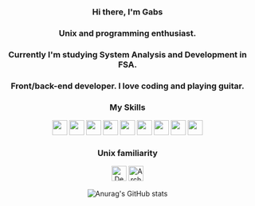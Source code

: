 <h3 align="center">Hi there, I'm Gabs</h3>
<h3 align="center">Unix and programming enthusiast.</h3>
<h3 align="center">Currently I'm studying System Analysis and Development in FSA.</h3>
<h3 align="center">Front/back-end developer. I love coding and playing guitar.</h3>
<div align="center">
    <h3 align="center">My Skills</h3>
    <img src="https://img.icons8.com/color/344/javascript--v1.png" width="30">
    <img src="https://img.icons8.com/color/344/python--v1.png" width="30">
    <img src="https://img.icons8.com/officexs/344/react.png" width="30">
    <img src="https://img.icons8.com/fluency/344/node-js.png" width="30">
    <img src="https://cdn-icons-png.flaticon.com/512/1216/1216733.png" width="30">
    <img src="https://cdn-icons-png.flaticon.com/512/732/732190.png" width="30">
    <img src="https://cdn-icons-png.flaticon.com/512/5968/5968363.png" width="30">
    <img src="https://cdn-icons-png.flaticon.com/512/919/919830.png" width="30">
    <img src="https://img.icons8.com/color/452/c-programming.png" width="30">
    <h3 align="center">Unix familiarity</h3>
    <img src="https://cdn.icon-icons.com/icons2/2415/PNG/512/debian_plain_logo_icon_146565.png" width="30" alt="Debian">
    <img src="https://cdn.icon-icons.com/icons2/2699/PNG/512/archlinux_logo_icon_167835.png" width="30" alt="Arch Linux">

![Anurag's GitHub stats](https://github-readme-stats.vercel.app/api?username=theboygabs)

</div>
